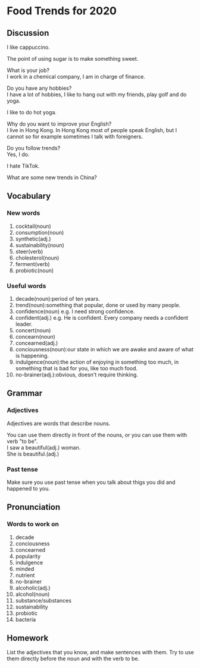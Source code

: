 # Food Trends for 2020
## Discussion
I like cappuccino.  

The point of using sugar is to make something sweet.  

What is your job?  
I work in a chemical company, I am in charge of finance.  

Do you have any hobbies?  
I have a lot of hobbies, I like to hang out with my friends, play golf and do yoga.  

I like to do hot yoga.  

Why do you want to improve your English?  
I live in Hong Kong. In Hong Kong most of people speak English, but I cannot so for example sometimes I talk with foreigners.  

Do you follow trends?  
Yes, I do.   

I hate TikTok.  

What are some new trends in China?  



## Vocabulary
### New words
1. cocktail(noun)
1. consumption(noun)
1. synthetic(adj.)
1. sustainability(noun)
1. steer(verb)
1. cholesterol(noun)
1. ferment(verb)
1. probiotic(noun)

### Useful words
1. decade(noun):period of ten years.
1. trend(noun):something that popular, done or used by many people.  
1. confidence(noun) e.g. I need strong confidence.
1. confident(adj.) e.g. He is confident. Every company needs a confident leader.
1. concert(noun)
1. concearn(noun)
1. concearned(adj.)
1. conciousness(noun):our state in which we are awake and aware of what is happening.
1. indulgence(noun):the action of enjoying in something too much, in something that is bad for you, like too much food.
1. no-brainer(adj.):obvious, doesn't require thinking.

## Grammar
### Adjectives
Adjectives are words that describe nouns.  

You can use them directly in front of the nouns, or you can use them with verb "to be".  
I saw a beautiful(adj.) woman.  
She is beautiful.(adj.)  

### Past tense
Make sure you use past tense when you talk about thigs you did and happened to you.  


## Pronunciation
### Words to work on
1. decade
1. conciousness
1. concearned
1. popularity
1. indulgence
1. minded 
1. nutrient
1. no-brainer
1. alcoholic(adj.)
1. alcohol(noun)
1. substance/substances
1. sustainability
1. probiotic
1. bacteria

## Homework
List the adjectives that you know, and make sentences with them.
Try to use them directly before the noun and with the verb to be.  
